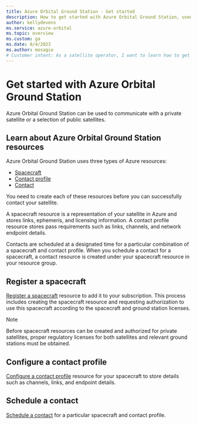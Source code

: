 ```yaml
---
title: Azure Orbital Ground Station - Get started
description: How to get started with Azure Orbital Ground Station, used to communicate with a private satellite or a selection of public satellites.
author: kellydevens
ms.service: azure-orbital
ms.topic: overview
ms.custom: ga
ms.date: 8/4/2023
ms.author: mosagie
# Customer intent: As a satellite operator, I want to learn how to get started with Azure Orbital Ground Station.
---
```


# Get started with Azure Orbital Ground Station

Azure Orbital Ground Station can be used to communicate with a private satellite or a selection of public satellites.

## Learn about Azure Orbital Ground Station resources

Azure Orbital Ground Station uses three types of Azure resources:
- [Spacecraft](spacecraft-object.md)
- [Contact profile](concepts-contact-profile.md)
- [Contact](concepts-contact.md)

You need to create each of these resources before you can successfully contact your satellite.

A spacecraft resource is a representation of your satellite in Azure and stores links, ephemeris, and licensing information. A contact profile resource stores pass requirements such as links, channels, and network endpoint details.

Contacts are scheduled at a designated time for a particular combination of a spacecraft and contact profile. When you schedule a contact for a spacecraft, a contact resource is created under your spacecraft resource in your resource group.

## Register a spacecraft

[Register a spacecraft](register-spacecraft.md) resource to add it to your subscription. This process includes creating the spacecraft resource and requesting authorization to use this spacecraft according to the spacecraft and ground station licenses.

   > [!NOTE] 
   > Before spacecraft resources can be created and authorized for private satellites, proper regulatory licenses for both satellites and relevant ground stations must be obtained.

## Configure a contact profile

[Configure a contact profile](contact-profile.md) resource for your spacecraft to store details such as channels, links, and endpoint details.

## Schedule a contact

[Schedule a contact](schedule-contact.md) for a particular spacecraft and contact profile.
